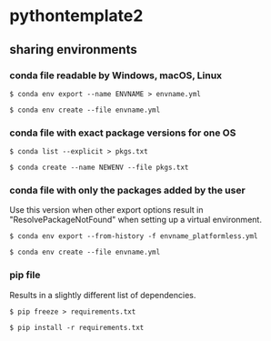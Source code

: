 # pythontemplate2


## sharing environments
### conda file readable by Windows, macOS, Linux
```shell script
$ conda env export --name ENVNAME > envname.yml

$ conda env create --file envname.yml
```

### conda file with exact package versions for one OS
```shell script
$ conda list --explicit > pkgs.txt

$ conda create --name NEWENV --file pkgs.txt
```

### conda file with only the packages added by the user
Use this version when other export options result in "ResolvePackageNotFound" when setting up a virtual environment.
```shell script
$ conda env export --from-history -f envname_platformless.yml

$ conda env create --file envname.yml
```

### pip file
Results in a slightly different list of dependencies.
```shell script
$ pip freeze > requirements.txt

$ pip install -r requirements.txt
```
